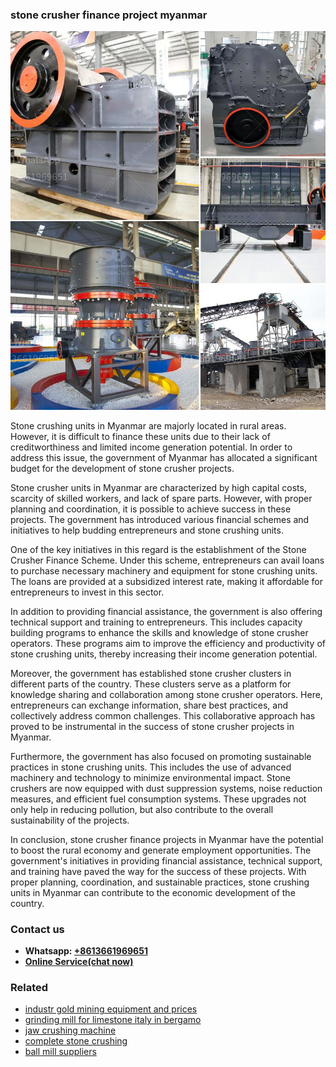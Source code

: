<h3>stone crusher finance project myanmar</h3><img src='1708587384.jpg' alt=''><p>Stone crushing units in Myanmar are majorly located in rural areas. However, it is difficult to finance these units due to their lack of creditworthiness and limited income generation potential. In order to address this issue, the government of Myanmar has allocated a significant budget for the development of stone crusher projects.</p><p>Stone crusher units in Myanmar are characterized by high capital costs, scarcity of skilled workers, and lack of spare parts. However, with proper planning and coordination, it is possible to achieve success in these projects. The government has introduced various financial schemes and initiatives to help budding entrepreneurs and stone crushing units.</p><p>One of the key initiatives in this regard is the establishment of the Stone Crusher Finance Scheme. Under this scheme, entrepreneurs can avail loans to purchase necessary machinery and equipment for stone crushing units. The loans are provided at a subsidized interest rate, making it affordable for entrepreneurs to invest in this sector.</p><p>In addition to providing financial assistance, the government is also offering technical support and training to entrepreneurs. This includes capacity building programs to enhance the skills and knowledge of stone crusher operators. These programs aim to improve the efficiency and productivity of stone crushing units, thereby increasing their income generation potential.</p><p>Moreover, the government has established stone crusher clusters in different parts of the country. These clusters serve as a platform for knowledge sharing and collaboration among stone crusher operators. Here, entrepreneurs can exchange information, share best practices, and collectively address common challenges. This collaborative approach has proved to be instrumental in the success of stone crusher projects in Myanmar.</p><p>Furthermore, the government has also focused on promoting sustainable practices in stone crushing units. This includes the use of advanced machinery and technology to minimize environmental impact. Stone crushers are now equipped with dust suppression systems, noise reduction measures, and efficient fuel consumption systems. These upgrades not only help in reducing pollution, but also contribute to the overall sustainability of the projects.</p><p>In conclusion, stone crusher finance projects in Myanmar have the potential to boost the rural economy and generate employment opportunities. The government's initiatives in providing financial assistance, technical support, and training have paved the way for the success of these projects. With proper planning, coordination, and sustainable practices, stone crushing units in Myanmar can contribute to the economic development of the country.</p><h3>Contact us</h3><ul><li><strong>Whatsapp:&nbsp;<a href="https://wa.me/8613661969651">+8613661969651</a></strong></li><li><a href="https://swt.shibang-china.com/?git&amp;zhl&amp;stone crusher finance project myanmar"><strong>Online Service(chat now)</strong></a></li></ul><h3>Related</h3><ul><li><a href='industr gold mining equipment and prices.md'>industr gold mining equipment and prices</a></li><li><a href='grinding mill for limestone italy in bergamo.md'>grinding mill for limestone italy in bergamo</a></li><li><a href='jaw crushing machine.md'>jaw crushing machine</a></li><li><a href='complete stone crushing.md'>complete stone crushing</a></li><li><a href='ball mill suppliers.md'>ball mill suppliers</a></li></ul>